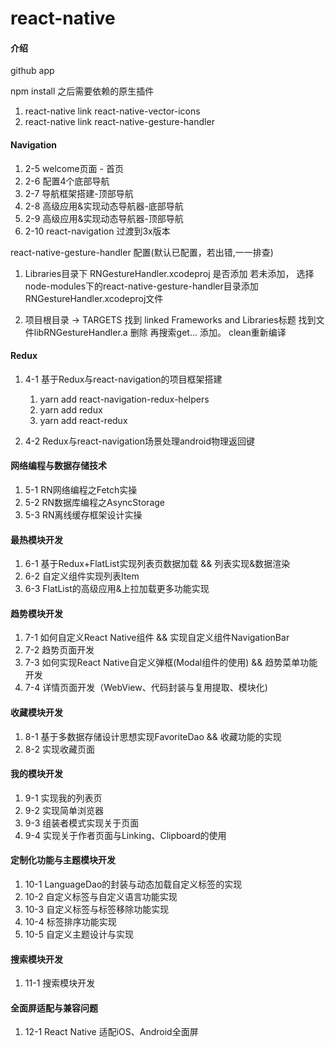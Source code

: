 # react-native

#### 介绍
github app 

npm install 之后需要依赖的原生插件
1. react-native link react-native-vector-icons
2. react-native link react-native-gesture-handler

#### Navigation

1. 2-5 welcome页面 - 首页
2. 2-6 配置4个底部导航
3. 2-7 导航框架搭建-顶部导航
4. 2-8 高级应用&实现动态导航器-底部导航
5. 2-9 高级应用&实现动态导航器-顶部导航
6. 2-10 react-navigation 过渡到3x版本

react-native-gesture-handler 配置(默认已配置，若出错,一一排查)

1. Libraries目录下 RNGestureHandler.xcodeproj 是否添加
若未添加， 选择node-modules下的react-native-gesture-handler目录添加RNGestureHandler.xcodeproj文件

2. 项目根目录 -> TARGETS 找到 linked Frameworks and Libraries标题
找到文件libRNGestureHandler.a 删除 再搜索get... 添加。 clean重新编译

#### Redux
1. 4-1 基于Redux与react-navigation的项目框架搭建
   1. yarn add react-navigation-redux-helpers
   2. yarn add redux
   3. yarn add react-redux

2. 4-2 Redux与react-navigation场景处理android物理返回键

#### 网络编程与数据存储技术
1. 5-1 RN网络编程之Fetch实操
2. 5-2 RN数据库编程之AsyncStorage
3. 5-3 RN离线缓存框架设计实操

#### 最热模块开发
1. 6-1 基于Redux+FlatList实现列表页数据加载 && 列表实现&数据渲染
2. 6-2 自定义组件实现列表Item
3. 6-3 FlatList的高级应用&上拉加载更多功能实现

#### 趋势模块开发
1. 7-1 如何自定义React Native组件 && 实现自定义组件NavigationBar
2. 7-2 趋势页面开发
3. 7-3 如何实现React Native自定义弹框(Modal组件的使用) && 趋势菜单功能开发
4. 7-4 详情页面开发（WebView、代码封装与复用提取、模块化)

#### 收藏模块开发
1. 8-1 基于多数据存储设计思想实现FavoriteDao && 收藏功能的实现
2. 8-2 实现收藏页面

#### 我的模块开发
1. 9-1 实现我的列表页
2. 9-2 实现简单浏览器
3. 9-3 组装者模式实现关于页面
4. 9-4 实现关于作者页面与Linking、Clipboard的使用

#### 定制化功能与主题模块开发
1. 10-1 LanguageDao的封装与动态加载自定义标签的实现
2. 10-2 自定义标签与自定义语言功能实现
3. 10-3 自定义标签与标签移除功能实现
4. 10-4 标签排序功能实现
5. 10-5 自定义主题设计与实现

#### 搜索模块开发
1. 11-1 搜索模块开发

#### 全面屏适配与兼容问题
1. 12-1 React Native 适配iOS、Android全面屏